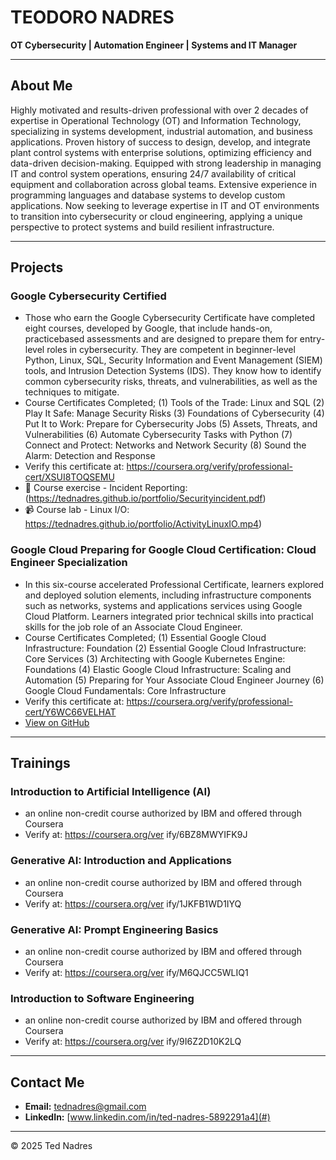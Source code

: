 # TEODORO NADRES

 
**OT Cybersecurity | Automation Engineer | Systems and IT Manager**

---

## About Me
Highly motivated and results-driven professional with over 2 decades of expertise in Operational Technology (OT) and Information Technology, specializing in systems development, industrial automation, and business applications. Proven history of success to design, develop, and integrate plant control systems with enterprise solutions, optimizing efficiency and data-driven decision-making. Equipped with strong leadership in managing IT and control system operations, ensuring 24/7 availability of critical equipment and collaboration across global teams. Extensive experience in programming languages and database systems to develop custom applications. Now seeking to leverage expertise in IT and OT environments to transition into cybersecurity or cloud engineering, applying a unique perspective to protect systems and build resilient infrastructure.

---

## Projects
### Google Cybersecurity Certified
- Those who earn the Google Cybersecurity Certificate have completed
eight courses, developed by Google, that include hands-on, practicebased assessments and are designed to prepare them for entry-level
roles in cybersecurity. They are competent in beginner-level Python,
Linux, SQL, Security Information and Event Management (SIEM) tools,
and Intrusion Detection Systems (IDS). They know how to identify
common cybersecurity risks, threats, and vulnerabilities, as well as the
techniques to mitigate.
- Course Certificates Completed;
(1) Tools of the Trade: Linux and SQL
(2) Play It Safe: Manage Security Risks
(3) Foundations of Cybersecurity
(4) Put It to Work: Prepare for Cybersecurity Jobs
(5) Assets, Threats, and Vulnerabilities
(6) Automate Cybersecurity Tasks with Python
(7) Connect and Protect: Networks and Network Security
(8) Sound the Alarm: Detection and Response
- Verify this certificate at: https://coursera.org/verify/professional-cert/XSUI8TOQSEMU
- 📄 Course exercise - Incident Reporting: (https://tednadres.github.io/portfolio/Securityincident.pdf)
- 📹 Course lab - Linux I/O: https://tednadres.github.io/portfolio/ActivityLinuxIO.mp4)
  
### Google Cloud Preparing for Google Cloud Certification: Cloud Engineer Specialization
- In this six-course accelerated Professional Certificate, learners
explored and deployed solution elements, including infrastructure
components such as networks, systems and applications services
using Google Cloud Platform. Learners integrated prior technical skills
into practical skills for the job role of an Associate Cloud Engineer.
- Course Certificates Completed;
(1) Essential Google Cloud Infrastructure: Foundation
(2) Essential Google Cloud Infrastructure: Core Services
(3) Architecting with Google Kubernetes Engine: Foundations
(4) Elastic Google Cloud Infrastructure: Scaling and Automation
(5) Preparing for Your Associate Cloud Engineer Journey
(6) Google Cloud Fundamentals: Core Infrastructure
- Verify this certificate at: https://coursera.org/verify/professional-cert/Y6WC66VELHAT
- [View on GitHub](#)


---

## Trainings
### Introduction to Artificial Intelligence (AI)
- an online non-credit course authorized by IBM and offered through Coursera
- Verify at: https://coursera.org/ver ify/6BZ8MWYIFK9J

### Generative AI: Introduction and Applications
- an online non-credit course authorized by IBM and offered through Coursera
- Verify at: https://coursera.org/ver ify/1JKFB1WD1IYQ

### Generative AI: Prompt Engineering Basics
- an online non-credit course authorized by IBM and offered through Coursera
- Verify at: https://coursera.org/ver ify/M6QJCC5WLIQ1

### Introduction to Software Engineering
- an online non-credit course authorized by IBM and offered through Coursera
- Verify at: https://coursera.org/ver ify/9I6Z2D10K2LQ

---

## Contact Me
- **Email:** tednadres@gmail.com
- **LinkedIn:** [www.linkedin.com/in/ted-nadres-5892291a4](#)

---

&copy; 2025 Ted Nadres

